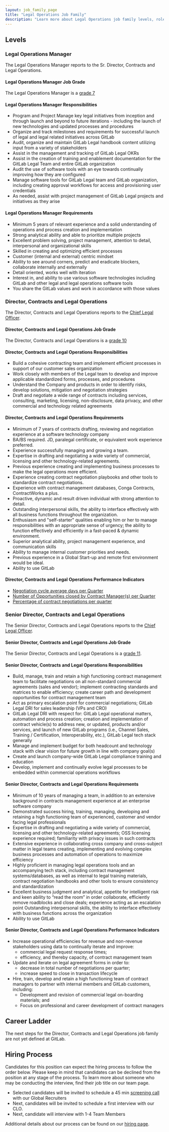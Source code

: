 ```yaml
---
layout: job_family_page
title: "Legal Operations Job Family"
description: "Learn more about Legal Operations job family levels, roles and responsibilities."
---
```


## Levels

### Legal Operations Manager

The Legal Operations Manager reports to the Sr. Director, Contracts and Legal Operations.

#### Legal Operations Manager Job Grade

The Legal Operations Manager is a [grade 7](/handbook/total-rewards/compensation/compensation-calculator/#gitlab-job-grades)

#### Legal Operations Manager Responsibilities

* Program and Project Manage key legal initiatives from inception and through launch and beyond to future iterations  - including the launch of new technologies and updated processes and procedures
* Organize and track milestones and requirements for successful launch of legal and legal related initiatives across GitLab
* Audit, organize and maintain GitLab Legal handbook content utilizing input from a variety of stakeholders
* Assist in the management and tracking of GitLab Legal OKRs
* Assist in the creation of training and enablement documentation for the GitLab Legal Team and entire GitLab organization
* Audit the use of software tools with an eye towards continually improving how they are configured
* Manage software tools for GitLab Legal team and GitLab organization, including creating approval workflows for access and provisioning user credentials
* As needed, assist with project management of GitLab Legal projects and initiatives as they arise

#### Legal Operations Manager Requirements

* Minimum 5 years of relevant experience and a solid understanding of operations and process creation and implementation
* Strong analytical ability and able to prioritize multiple projects 
* Excellent problem solving, project management, attention to detail, interpersonal and organizational skills
* Skilled in creating and optimizing efficient processes 
* Customer (internal and external) centric mindset 
* Ability to see around corners, predict and eradicate blockers, collaborate internally and externally 
* Detail oriented, works well with iteration
* Interest in, and ability to use various software technologies including GitLab and other legal and legal operations software tools
* You share the GitLab values and work in accordance with those values

### Director, Contracts and Legal Operations

The Director, Contracts and Legal Operations reports to the [Chief Legal Officer](/job-families/legal/chief-legal-officer/).

#### Director, Contracts and Legal Operations Job Grade

The Director, Contracts and Legal Operations is a [grade 10](/handbook/total-rewards/compensation/compensation-calculator/#gitlab-job-grades)

#### Director, Contracts and Legal Operations Responsibilities

* Build a cohesive contracting team and implement efficient processes in support of our customer sales organization
* Work closely with members of the Legal team to develop and improve applicable standardized forms, processes, and procedures
* Understand the Company and products in order to identify risks, develop solutions, mitigation and negotiation strategies
* Draft and negotiate a wide range of contracts including services, consulting, marketing, licensing, non-disclosure, data privacy, and other commercial and technology related agreements

#### Director, Contracts and Legal Operations Requirements

* Minimum of 7 years of contracts drafting, reviewing and negotiation experience at a software technology company
* BA/BS required. JD, paralegal certificate, or equivalent work experience preferred.
* Experience successfully managing and growing a team.
* Expertise in drafting and negotiating a wide variety of commercial, licensing and other technology-related agreements.
* Previous experience creating and implementing business processes to make the legal operations more efficient.
* Experience creating contract negotiation playbooks and other tools to standardize contract negotiations.
* Experience with contract management databases, Conga Contracts, ContractWorks a plus.
* Proactive, dynamic and result driven individual with strong attention to detail.
* Outstanding interpersonal skills, the ability to interface effectively with all business functions throughout the organization.
* Enthusiasm and "self-starter" qualities enabling him or her to manage responsibilities with an appropriate sense of urgency; the ability to function effectively and efficiently in a fast-paced & dynamic environment.
* Superior analytical ability, project management experience, and communication skills
* Ability to manage internal customer priorities and needs.
* Previous experience in a Global Start-up and remote first environment would be ideal.
* Ability to use GitLab

#### Director, Contracts and Legal Operations Performance Indicators

* [Negotiation cycle average days per Quarter](/handbook/legal/#negotiation-cycle-average-days-per-quarter--90-days)
* [Number of Opportunities closed by Contract Manager(s) per Quarter](/handbook/legal/#number-of-opportunities-closed-by-contract-managers-per-quarter--66)
* [Percentage of contract negotiations per quarter](/handbook/legal/#percentage-of-contract-negotiations-per-quarter-15)

### Senior Director, Contracts and Legal Operations

The Senior Director, Contracts and Legal Operations reports to the [Chief Legal Officer](/job-families/legal/chief-legal-officer/). 

#### Senior Director, Contracts and Legal Operations Job Grade

The Senior Director, Contracts and Legal Operations is a [grade 11](https://about.gitlab.com/handbook/total-rewards/compensation/compensation-calculator/#gitlab-job-grades).

#### Senior Director, Contracts and Legal Operations Responsibilities

* Build, manage, train and retain a high functioning contract management team to facilitate negotiations on all non-standard commercial agreements (sales and vendor); implement contracting standards and matrices to enable efficiency; create career path and development opportunities for contract management team
* Act as primary escalation point for commercial negotiations; GitLab Legal DRI for sales leadership (VPs and CRO) 
* GitLab Legal DRI with respect for: GitLab Legal operational matters, automation and process creation; creation and implementation of contract vehicle(s) to address new, or updated, products and/or services, and launch of new GitLab programs (i.e., Channel Sales, Training / Certification, Interoperability, etc.), GitLab Legal tech stack generally   
* Manage and implement budget for both headcount and technology stack with clear vision for future growth in line with company goal(s)
* Create and launch company-wide GitLab Legal compliance training and education 
* Develop, implement and continually evolve legal processes to be embedded within commercial operations workflows

#### Senior Director, Contracts and Legal Operations Requirements

* Minimum of 10 years of managing  a team, in addition to an extensive background in contracts management experience at an enterprise software company
* Demonstrated success hiring, training, managing, developing and retaining a high functioning  team of experienced, customer and vendor facing legal professionals 
* Expertise in drafting and negotiating a wide variety of commercial, licensing and other technology-related agreements; OSS licensing experience required; familiarity with privacy issues in such contracts
* Extensive experience in collaborating cross company and cross-subject matter in legal teams creating, implementing and evolving complex business processes and automation of operations to maximize efficiency
* Highly proficient in managing legal operations tools and an accompanying tech stack, including contract management systems/databases, as well as internal to legal training materials, contract negotiation handbooks and other tools to ensure consistency and standardization 
* Excellent business judgment and analytical, appetite for intelligent risk and keen ability to “read the room” in order collaborate, efficiently remove roadblocks and close deals; experience acting as an escalation point
Outstanding interpersonal skills, the ability to interface effectively with business functions across the organization
* Ability to use GitLab

#### Senior Director, Contracts and Legal Operations Performance Indicators

* Increase operational efficiencies for revenue and non-revenue stakeholders using data to  continually iterate and improve:
  - commercial legal request response times; 
  - efficiency, and thereby capacity, of contract management team
* Update and iterate on legal agreement forms in order to:  
  - decrease in total number of negotiations per quarter;
  - increase speed to close in transaction lifecycle
* Hire, train, develop and retain a high functioning team of contract managers to partner with internal members and GitLab customers, including:
  - Development and revision of commercial legal on-boarding materials; and
  - Focus on professional and career development of contract managers

## Career Ladder

The next steps for the Director, Contracts and Legal Operations job family are not yet defined at GitLab.

## Hiring Process

Candidates for this position can expect the hiring process to follow the order below. Please keep in mind that candidates can be declined from the position at any stage of the process. To learn more about someone who may be conducting the interview, find their job title on our team page.

* Selected candidates will be invited to schedule a 45 min [screening call](/handbook/hiring/#screening-call) with our Global Recruiters
* Next, candidates will be invited to schedule a first interview with our CLO.
* Next, candidate will interview with 1-4 Team Members

Additional details about our process can be found on our [hiring page](/handbook/hiring/).
